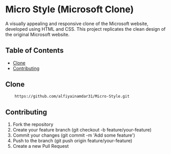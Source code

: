 # Micro Style (Microsoft Clone)
A visually appealing and responsive clone of the Microsoft website, developed using HTML and CSS. This project replicates the clean design of the original Microsoft website.

## Table of Contents

- [Clone](#Clone)
- [Contributing](#Contributing)

## Clone

```bash
    https://github.com/alfiyainamdar31/Micro-Style.git
 ```

## Contributing

1. Fork the repository
2. Create your feature branch (git checkout -b feature/your-feature)
3. Commit your changes (git commit -m 'Add some feature')
4. Push to the branch (git push origin feature/your-feature)
5. Create a new Pull Request
